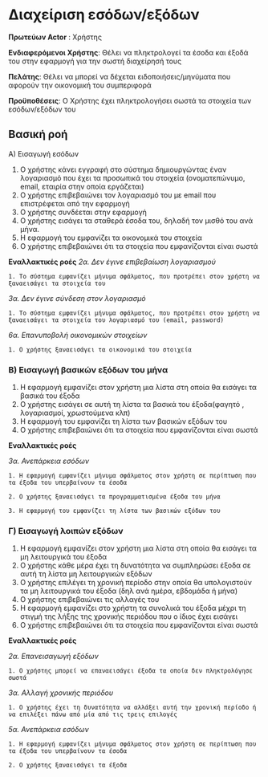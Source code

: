 <h1>Διαχείριση εσόδων/εξόδων</h1>

**Πρωτεύων Actor** : Χρήστης
	
**Ενδιαφερόμενοι Χρήστης**: Θέλει να πληκτρολογεί τα έσοδα και έξοδά του στην εφαρμογή για την σωστή διαχείρησή τους
	
**Πελάτης**: Θέλει να μπορεί να δέχεται ειδοποιήσεις/μηνύματα που αφορούν την οικονομική του συμπεριφορά
	
**Προϋποθέσεις**: Ο Χρήστης έχει πληκτρολογήσει σωστά τα στοιχεία των εσόδων/εξόδων του

<h2>Βασική ροή</h2>
	
</h3>Α) Εισαγωγή εσόδων</h3>
	
1. Ο χρήστης κάνει εγγραφή στο σύστημα δημιουργώντας έναν λογαριασμό που έχει τα προσωπικά του στοιχεία (ονοματεπώνυμο, email, εταιρία στην οποία εργάζεται) 
2. Ο χρήστης επιβεβαιώνει τον λογαριασμό του με email που επιστρέφεται από την εφαρμογή
3. Ο χρήστης συνδέεται στην εφαρμογή	
4. Ο χρήστης εισάγει τα σταθερά έσοδα του, δηλαδή τον μισθό του ανά μήνα.
5. Η εφαρμογή του εμφανίζει τα οικονομικά του στοιχεία 
6. Ο χρήστης επιβεβαιώνει ότι τα στοιχεία που εμφανίζονται είναι σωστά
	 
**Εναλλακτικές ροές**
*2α. Δεν έγινε επιβεβαίωση λογαριασμού*
	 
    1. Το σύστημα εμφανίζει μήνυμα σφάλματος, που προτρέπει στον χρήστη να ξαναεισάγει τα στοιχεία του
		
*3α. Δεν έγινε σύνδεση στον λογαριασμό*
	 
    1. Το σύστημα εμφανίζει μήνυμα σφάλματος, που προτρέπει στον χρήστη να ξαναεισάγει τα στοιχεία του λογαριασμό του (email, password)
		
*6α. Επανυποβολή οικονομικών στοιχείων*
	 
    1. Ο χρήστης ξαναεισάγει τα οικονομικά του στοιχεία
		
<h3>Β) Εισαγωγή βασικών εξόδων του μήνα</h3>
	
1. Η εφαρμογή εμφανίζει στον χρήστη μια λίστα στη οποία θα εισάγει τα βασικά του έξοδα
2. Ο χρήστης εισάγει σε αυτή τη λίστα τα βασικά του έξοδα(φαγητό , λογαριασμοί, χρωστούμενα κλπ)
3. Η εφαρμογή του εμφανίζει τη λίστα των βασικών εξόδων του
4. Ο χρήστης επιβεβαιώνει ότι τα στοιχεία που εμφανίζονται είναι σωστά
	 
**Εναλλακτικές ροές**
	 
*3α. Ανεπάρκεια εσόδων*
	 
    1. Η εφαρμογή εμφανίζει μήνυμα σφάλματος στον χρήστη σε περίπτωση που τα έξοδα του υπερβαίνουν τα έσοδα
    
    2. Ο χρήστης ξαναεισάγει τα προγραμματισμένα έξοδα του μήνα 
		
    3. Η εφαρμογή του εμφανίζει τη λίστα των βασικών εξόδων του
		
<h3>Γ) Εισαγωγή λοιπών εξόδων</h3>
	
1. Η εφαρμογή εμφανίζει στον χρήστη μια λίστα στη οποία θα εισάγει τα μη λειτουργικά του έξοδα
2. Ο χρήστης κάθε μέρα έχει τη δυνατότητα να συμπληρώσει έξοδα σε αυτή τη λίστα μη λειτουργικών εξόδων
3. Ο χρήστης επιλέγει τη χρονική περίοδο στην οποία θα υπολογιστούν τα μη λειτουργικά του έξοδα (δηλ ανά ημέρα, εβδομάδα ή μήνα) 
4. Ο χρήστης επιβεβαιώνει τις αλλαγές του
5. Η εφαρμογή εμφανίζει στο χρήστη τα συνολικά του έξοδα μέχρι τη στιγμή της λήξης της χρονικής περιόδου που ο ίδιος έχει εισάγει
6. Ο χρήστης επιβεβαιώνει ότι τα στοιχεία που εμφανίζονται είναι σωστά
	 
**Εναλλακτικές ροές**
	 
*2α. Επανεισαγωγή εξόδων*
	 
    1. Ο χρήστης μπορεί να επαναεισάγει έξοδα τα οποία δεν πληκτρολόγησε σωστά 
		
*3α. Αλλαγή χρονικής περιόδου*
	 
    1. Ο χρήστης έχει τη δυνατότητα να αλλάξει αυτή την χρονική περίοδο ή να επιλέξει πάνω από μία από τις τρεις επιλογές
		
*5α. Ανεπάρκεια εσόδων*
	 
    1. Η εφαρμογή εμφανίζει μήνυμα σφάλματος στον χρήστη σε περίπτωση που τα έξοδα του υπερβαίνουν τα έσοδα 
		
    2. Ο χρήστης ξαναεισάγει τα έξοδα 
		